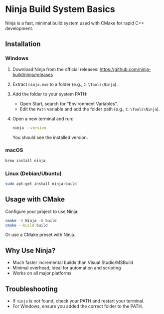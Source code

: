# Ninja Build System Basics

Ninja is a fast, minimal build system used with CMake for rapid C++ development.

## Installation

### Windows

1. Download Ninja from the official releases: <https://github.com/ninja-build/ninja/releases>
2. Extract `ninja.exe` to a folder (e.g., `C:\Tools\Ninja`).
3. Add the folder to your system PATH:
   - Open Start, search for "Environment Variables".
   - Edit the `Path` variable and add the folder path (e.g., `C:\Tools\Ninja`).
4. Open a new terminal and run:

   ```bash
   ninja --version
   ```

   You should see the installed version.

### macOS

```bash
brew install ninja
```

### Linux (Debian/Ubuntu)

```bash
sudo apt-get install ninja-build
```

## Usage with CMake

Configure your project to use Ninja:

```bash
cmake -G Ninja -B build
cmake --build build
```

Or use a CMake preset with Ninja.

## Why Use Ninja?

- Much faster incremental builds than Visual Studio/MSBuild
- Minimal overhead, ideal for automation and scripting
- Works on all major platforms

## Troubleshooting

- If `ninja` is not found, check your PATH and restart your terminal.
- For Windows, ensure you added the correct folder to the PATH.
